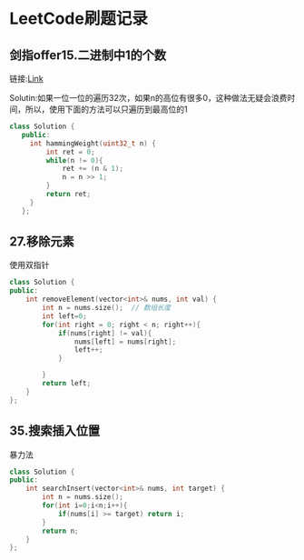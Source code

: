 # LeetCode刷题记录


## 剑指offer15.二进制中1的个数
链接:[Link](https://leetcode-cn.com/problems/er-jin-zhi-zhong-1de-ge-shu-lcof/submissions/)


Solutin:如果一位一位的遍历32次，如果n的高位有很多0，这种做法无疑会浪费时间，所以，使用下面的方法可以只遍历到最高位的1

```C++
class Solution {
   public:
     int hammingWeight(uint32_t n) {
         int ret = 0;
         while(n != 0){
             ret += (n & 1);
             n = n >> 1;
         }
         return ret;
     }
   };
```

## 27.移除元素
使用双指针
```c++
class Solution {
public:
    int removeElement(vector<int>& nums, int val) {
        int n = nums.size();  // 数组长度
        int left=0;
        for(int right = 0; right < n; right++){
            if(nums[right] != val){
                nums[left] = nums[right];
                left++;
            }

        }
        return left;
    }
};
```

## 35.搜索插入位置
暴力法
```c++
class Solution {
public:
    int searchInsert(vector<int>& nums, int target) {
        int n = nums.size();
        for(int i=0;i<n;i++){
            if(nums[i] >= target) return i;
        }
        return n;
    }
};
```
